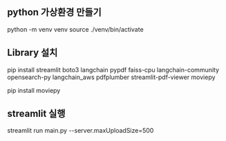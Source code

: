 ## python 가상환경 만들기
python -m venv venv
source ./venv/bin/activate

## Library 설치
pip install streamlit boto3 langchain pypdf faiss-cpu langchain-community opensearch-py langchain_aws pdfplumber streamlit-pdf-viewer moviepy
<!-- pip3 install -r workshop/setup/requirements.txt -U -->
pip install moviepy

## streamlit 실행
streamlit run main.py --server.maxUploadSize=500
<!-- nohup streamlit run ./main.py > streamlit.log & -->
